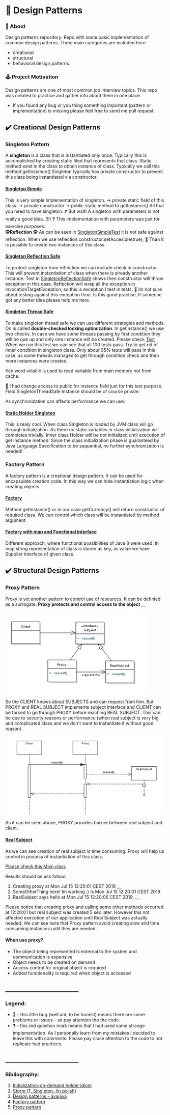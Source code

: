 # 🗿 Design Patterns

### 📮 About
Design patterns repository. Repo with some basic implementation of common design patterns. 
Three main categories are included here:
- creational 
- structural 
- behavioral 
design patterns.

### 🕹 Project Motivation
Design patterns are one of most common job interview topics. This repo was created to practice and gather info about them in one place.
- If you found any bug or you thing something important (pattern or implementation) is missing please feel free to send me pull request.  

## ✔️ Creational Design Patterns

### Singleton Pattern

A **singleton** is a class that is instantiated only once. 
Typically this is accomplished by creating static filed that represents that class.
Static method exist in the class to obtain instance of class. Typically we call this method getInstance() 
Singleton typically has private constructor to prevent this class being instantiated via constructor. 

#### [Singleton Simple](src/main/java/com/progresspoint/patterns/creational_patterns/singleton/SingletonSimple.java) 

This is very simple implementation of singleton. -> private static field of this class. -> private constructor 
-> public static method to getInstance() All that you need to have singleton. 
❓ But wait! A singleton with parameters is not really a good idea. (!!) ❓
This implementation with parameters was just for exercise purposes.  
 🕵️‍ **Reflection** 🕵️‍
As can be seen in [SingletonSimpleTest](src/test/java/com/progresspoint/patterns/creational_patterns/singleton/SingletonSimpleTest.java) 
it is not safe against reflection. 
When we use reflection constructor.setAccesible(true); 🐜 Than it is possible to create two instances of this class. 

#### [Singleton Reflection Safe](src/main/java/com/progresspoint/patterns/creational_patterns/singleton/SingletonReflectionSafe.java)

To protect singleton from reflection we can include check in constructor. 
This will prevent instantiation of class when there is already another instance.
Test in [SingletonReflectionSafe](src/test/java/com/progresspoint/patterns/creational_patterns/singleton/SingletonReflectionSafeTest.java)
shows then constructor will throw exception in this case. 
Reflection will wrap all the exception in InvocationTargetException, so this is exception I test in tests. 
🐜 Im not sure about testing against this exception thou. Is this good practise. If someone got any better idea please help me here.

#### [Singleton Thread Safe](src/main/java/com/progresspoint/patterns/creational_patterns/singleton/SingletonThreadSafe.java)

To make singleton thread safe we can use different strategies and methods. On is called **double-checked locking optimization**. 
In getInstance() we use two checks. 
In case we have some threads passing by first condition they will be que up and only one instance will be created. 
Please check [Test](src/test/java/com/progresspoint/patterns/creational_patterns/singleton/SingletonReflectionSafeTest.java)
When we run this test we can see that all 100 tests pass. 
Try to get rid of inner condition in singleton class. 
Only about 95% tests will pass in this case, as some threads managed 
to get through condition check and then more instances were created.

Key word volatile is used to read variable from main memory not from cache. 

🐜 I had change access to public for instance field just for this test purpose. 
Field SingletonThreadSafe instance should be of course private. 

As synchronization can affects performance we can use: 

#### [Static Holder Singleton](src/main/java/com/progresspoint/patterns/creational_patterns/singleton/SingletonStaticHolder.java) 
This is realy cool. When class Singleton is loaded by JVM class will go through initialization. 
As there no static variables in class initialization will completes trivially. 
Inner class Holder will be not initialized until execution of get instance method. 
Since the class initialization phase is guaranteed by Java Language Specification to be sequential, no further synchronization is needed! 


### Factory Pattern

A factory pattern is a creational design pattern. It can be used for encapsulate creation code. 
In this way we can hide instantiation logic when creating objects. 

#### [Factory](https://github.com/mihuwis/design_patterns/blob/master/src/main/java/com/progresspoint/patterns/creational_patterns/factory/CurrencyFactory.java)
Method getInstance() or in our case getCurrency() will return constructor of required class. 
We can control which class will be instantiated by method argument. 

#### [Factory with map and Functional interface](src/main/java/com/progresspoint/patterns/creational_patterns/factory/CurrencyFunctionalFactory.java)

Different approach, where functional possibilities of Java 8 were used. 
In map string representation of class is stored as key, as value we have Supplier interface of given class.



## ✔️ Structural Design Patterns

### Proxy Pattern
Proxy is yet another pattern to control use of resources. It can be definied as a surrogate. 
**Proxy protects and control access to the object**
__

![proxy pattern](https://github.com/mihuwis/design_patterns/blob/master/src/main/resources/img/proxy_pattern.png?raw=true)

So the CLIENT knows about SUBJECTS and can request from him. But PROXY and REAL SUBJECT implements subject interface 
and CLIENT can be forced to go through PROXY before reaching REAL SUBJECT. 
This can be due to security reasons or performance (when real subject is very big and complicated class and we don't want 
to instantiate it without good reason)

![proxy sequence](https://github.com/mihuwis/design_patterns/blob/master/src/main/resources/img/proxy_seq.png?raw=true)

As it can be seen above, PROXY provides barrier between real subject and client.

#### [Real Subject](src/main/java/com/progresspoint/patterns/structural_patterns/proxy/RealSubject.java)
As we can see creation of real subject is time consuming. Proxy will help us control in process of instantiation of this class.

[Please check this Main class](src/main/java/com/progresspoint/patterns/Main.java)

Results should be ass follow: 
1. Creating proxy at Mon Jul 15 12:20:01 CEST 2019 __
2. SomeOtherThing here! Im working :) Is Mon Jul 15 12:20:01 CEST 2019 
3. RealSubject says hello at Mon Jul 15 12:20:06 CEST 2019 ___

Please notice that creating proxy and calling some other methods occurred at 12:20:01 but real subject was created 5 sec later. 
However this not affected execution of our application until Real Subject was actually needed. 
We can see here that Proxy pattern avoid creating slow and time consuming instances until they are needed. 

#### When use proxy? 
- The object being represented is external to the system and communication is expensive
- Object needs to be created on demand
- Access control for original object is required 
- Added functionality is required when object is accessed 
## _______________________
### Legend: 
+ 🐜 - this little bug (well ant, to be honest) means there are some problems or issues - so pay attention tho the code. 
+ ❓ - this red question mark means that I had used some strange implementation. 
As I personally learn from my mistakes I decided to leave this with comments. 
Please pay close attention to the code to not replicate bad practices. 
## _______________________
### Bibliography: 
1. [Initialization-on-demand holder idiom](https://en.wikipedia.org/wiki/Initialization-on-demand_holder_idiom)
2. [Storm IT, Singleton. (in polish)](https://stormit.pl/singleton/)
3. [Design patterns - avajava](http://www.avajava.com/tutorials/categories/design-patterns)
4. [Factory pattern](https://dzone.com/articles/factory-pattern-using-lambda-expression-in-java-8)
5. [Proxy pattern](https://dzone.com/articles/design-patterns-proxy)

